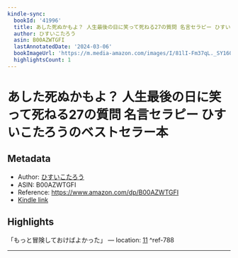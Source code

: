 ```yaml
---
kindle-sync:
  bookId: '41996'
  title: あした死ぬかもよ？ 人生最後の日に笑って死ねる27の質問 名言セラピー ひすいこたろうのベストセラー本
  author: ひすいこたろう
  asin: B00AZWTGFI
  lastAnnotatedDate: '2024-03-06'
  bookImageUrl: 'https://m.media-amazon.com/images/I/81lI-Fm37qL._SY160.jpg'
  highlightsCount: 1
---
```

# あした死ぬかもよ？ 人生最後の日に笑って死ねる27の質問 名言セラピー ひすいこたろうのベストセラー本
## Metadata
* Author: [ひすいこたろう](https://www.amazon.comundefined)
* ASIN: B00AZWTGFI
* Reference: https://www.amazon.com/dp/B00AZWTGFI
* [Kindle link](kindle://book?action=open&asin=B00AZWTGFI)

## Highlights
「もっと冒険しておけばよかった」 — location: [11](kindle://book?action=open&asin=B00AZWTGFI&location=11) ^ref-788

---
